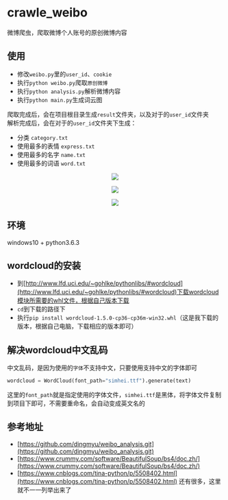 # crawle_weibo
微博爬虫，爬取微博个人账号的原创微博内容

## 使用
- 修改`weibo.py`里的`user_id`、`cookie`
- 执行`python weibo.py`爬取`原创微博`
- 执行`python analysis.py`解析微博内容
- 执行`python main.py`生成词云图

爬取完成后，会在项目根目录生成`result`文件夹，以及对于的`user_id`文件夹 <br />
解析完成后，会在对于的`user_id`文件夹下生成：
- 分类 `category.txt`
- 使用最多的表情 `express.txt`
- 使用最多的名字 `name.txt`
- 使用最多的词语 `word.txt`

<p align="center"><img src='http://qicloud.jswei.cn/images/git/crawle_weibo/nm.jpg' /></p>
<p align="center"><img src='http://qicloud.jswei.cn/images/git/crawle_weibo/pkq.jpg' /></p>
<p align="center"><img src='http://qicloud.jswei.cn/images/git/crawle_weibo/qb.jpg' /></p>

## 环境
windows10 + python3.6.3

## wordcloud的安装
- 到[http://www.lfd.uci.edu/~gohlke/pythonlibs/#wordcloud](http://www.lfd.uci.edu/~gohlke/pythonlibs/#wordcloud)下载wordcloud模块所需要的whl文件，根据自己版本下载
- `cd`到下载的路径下
- 执行`pip install wordcloud-1.5.0-cp36-cp36m-win32.whl`（这是我下载的版本，根据自己电脑，下载相应的版本即可）

## 解决wordcloud中文乱码
中文乱码，是因为使用的`字体`不支持中文，只要使用支持中文的字体即可
``` python
wordcloud = WordCloud(font_path="simhei.ttf").generate(text)
```
这里的`font_path`就是指定使用的字体文件，`simhei.ttf`是黑体，将字体文件复制到项目下即可，不需要重命名，会自动变成英文名的

## 参考地址
- [https://github.com/dingmyu/weibo_analysis.git](https://github.com/dingmyu/weibo_analysis.git)
- [https://www.crummy.com/software/BeautifulSoup/bs4/doc.zh/](https://www.crummy.com/software/BeautifulSoup/bs4/doc.zh/)
- [https://www.cnblogs.com/tina-python/p/5508402.html](https://www.cnblogs.com/tina-python/p/5508402.html)
还有很多，这里就不一一列举出来了
